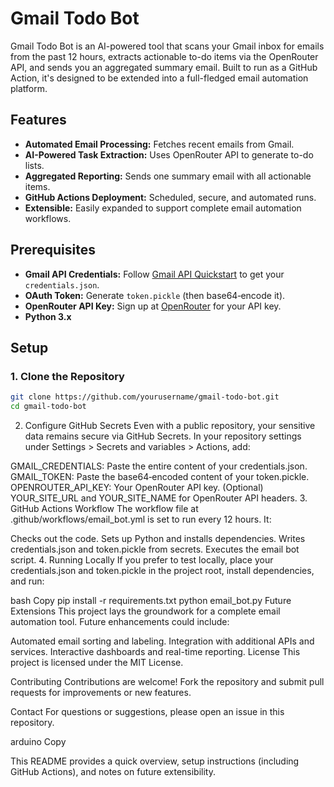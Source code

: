 # Gmail Todo Bot

Gmail Todo Bot is an AI-powered tool that scans your Gmail inbox for emails from the past 12 hours, extracts actionable to-do items via the OpenRouter API, and sends you an aggregated summary email. Built to run as a GitHub Action, it's designed to be extended into a full-fledged email automation platform.

## Features

- **Automated Email Processing:** Fetches recent emails from Gmail.
- **AI-Powered Task Extraction:** Uses OpenRouter API to generate to-do lists.
- **Aggregated Reporting:** Sends one summary email with all actionable items.
- **GitHub Actions Deployment:** Scheduled, secure, and automated runs.
- **Extensible:** Easily expanded to support complete email automation workflows.

## Prerequisites

- **Gmail API Credentials:** Follow [Gmail API Quickstart](https://developers.google.com/gmail/api/quickstart/python) to get your `credentials.json`.
- **OAuth Token:** Generate `token.pickle` (then base64‑encode it).
- **OpenRouter API Key:** Sign up at [OpenRouter](https://openrouter.ai/) for your API key.
- **Python 3.x**

## Setup

### 1. Clone the Repository

```bash
git clone https://github.com/yourusername/gmail-todo-bot.git
cd gmail-todo-bot
```
2. Configure GitHub Secrets
Even with a public repository, your sensitive data remains secure via GitHub Secrets. In your repository settings under Settings > Secrets and variables > Actions, add:

GMAIL_CREDENTIALS: Paste the entire content of your credentials.json.
GMAIL_TOKEN: Paste the base64‑encoded content of your token.pickle.
OPENROUTER_API_KEY: Your OpenRouter API key.
(Optional) YOUR_SITE_URL and YOUR_SITE_NAME for OpenRouter API headers.
3. GitHub Actions Workflow
The workflow file at .github/workflows/email_bot.yml is set to run every 12 hours. It:

Checks out the code.
Sets up Python and installs dependencies.
Writes credentials.json and token.pickle from secrets.
Executes the email bot script.
4. Running Locally
If you prefer to test locally, place your credentials.json and token.pickle in the project root, install dependencies, and run:

bash
Copy
pip install -r requirements.txt
python email_bot.py
Future Extensions
This project lays the groundwork for a complete email automation tool. Future enhancements could include:

Automated email sorting and labeling.
Integration with additional APIs and services.
Interactive dashboards and real-time reporting.
License
This project is licensed under the MIT License.

Contributing
Contributions are welcome! Fork the repository and submit pull requests for improvements or new features.

Contact
For questions or suggestions, please open an issue in this repository.

arduino
Copy

This README provides a quick overview, setup instructions (including GitHub Actions), and notes on future extensibility.

